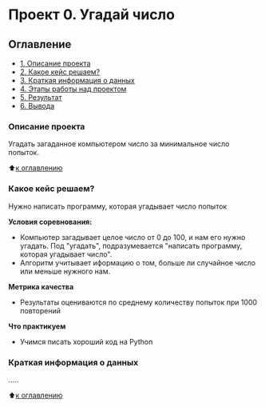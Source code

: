 # Проект 0. Угадай число

## Оглавление
* [1. Описание проекта](https://github.com/Black-Pantera/sf_data_science/tree/master/project_0/README.md#Описание-проекта)
* [2. Какое кейс решаем?](https://github.com/Black-Pantera/sf_data_science/tree/master/project_0/README.md#Какое-кейс-решаем)
* [3. Краткая информация о данных]()
* [4. Этапы работы над проектом]()
* [5. Результат](____)
* [6. Вывода](______)

### Описание проекта
Угадать загаданное компьютером число за минимальное число попыток.

:arrow_up:[к оглавлению](https://github.com/Black-Pantera/sf_data_science/tree/master/project_0/README.md#Оглавление)

### Какое кейс решаем?
Нужно написать программу, которая угадывает число попыток

**Условия соревнования:**
- Компьютер загадывает целое число от 0 до 100, и нам его нужно угадать. Под "угадать", подразумевается "написать программу, которая угадывает число".
- Алгоритм учитывает иформацию о том, больше ли случайное число или меньше нужного нам.

**Метрика качества**
- Результаты оцениваются по среднему количеству попыток при 1000 повторений

**Что практикуем**
- Учимся писать хороший код на Python


### Краткая информация о данных
.....

:arrow_up:[к оглавлению](https://github.com/Black-Pantera/sf_data_science/tree/master/project_0/README.md#Оглавление)